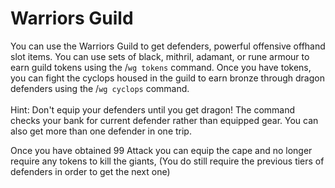 # Warriors Guild

You can use the Warriors Guild to get defenders, powerful offensive offhand slot items. You can use sets of black, mithril, adamant, or rune armour to earn guild tokens using the  /`wg tokens` command. Once you have tokens, you can fight the cyclops housed in the guild to earn bronze through dragon defenders using the  /`wg cyclops` command.\
\
Hint: Don't equip your defenders until you get dragon! The command checks your bank for current defender rather than equipped gear. You can also get more than one defender in one trip.

Once you have obtained 99 Attack you can equip the cape and no longer require any tokens to kill the giants, (You do still require the previous tiers of defenders in order to get the next one)

